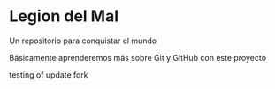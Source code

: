 # Legion del Mal
Un repositorio para conquistar el mundo

Básicamente aprenderemos más sobre Git y GitHub con este proyecto

testing of update fork

